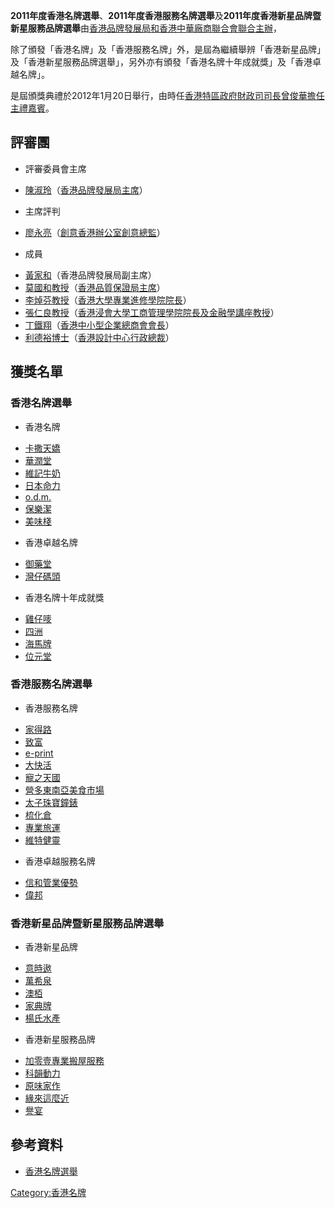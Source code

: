 **2011年度香港名牌選舉**、**2011年度香港服務名牌選舉**及**2011年度香港新星品牌暨新星服務品牌選舉**由[香港品牌發展局和](https://zh.wikipedia.org/wiki/香港品牌發展局 "wikilink")[香港中華廠商聯合會聯合主辦](../Page/香港中華廠商聯合會.md "wikilink")，

除了頒發「香港名牌」及「香港服務名牌」外，是屆為繼續舉辨「香港新星品牌」及「香港新星服務品牌選舉」，另外亦有頒發「香港名牌十年成就獎」及「香港卓越名牌」。

是屆頒獎典禮於2012年1月20日舉行，由時任[香港特區政府](https://zh.wikipedia.org/wiki/香港特區政府 "wikilink")[財政司司長](https://zh.wikipedia.org/wiki/財政司司長 "wikilink")[曾俊華擔任主禮嘉賓](../Page/曾俊華.md "wikilink")。

## 評審團

  - 評審委員會主席

<!-- end list -->

  - [陳淑玲](../Page/陳淑玲.md "wikilink")（[香港品牌發展局主席](https://zh.wikipedia.org/wiki/香港品牌發展局 "wikilink")）

<!-- end list -->

  - 主席評判

<!-- end list -->

  - [廖永亮](https://zh.wikipedia.org/wiki/廖永亮 "wikilink")（[創意香港辦公室創意總監](https://zh.wikipedia.org/wiki/創意香港辦公室 "wikilink")）

<!-- end list -->

  - 成員

<!-- end list -->

  - [黃家和](https://zh.wikipedia.org/wiki/黃家和 "wikilink")（香港品牌發展局副主席）
  - [莫國和教授](https://zh.wikipedia.org/wiki/莫國和 "wikilink")（[香港品質保證局主席](https://zh.wikipedia.org/wiki/香港品質保證局 "wikilink")）
  - [李焯芬教授](../Page/李焯芬.md "wikilink")（[香港大學專業進修學院院長](../Page/香港大學專業進修學院.md "wikilink")）
  - [張仁良教授](https://zh.wikipedia.org/wiki/張仁良 "wikilink")（[香港浸會大學工商管理學院院長及金融學講座教授](../Page/香港浸會大學.md "wikilink")）
  - [丁鐵翔](https://zh.wikipedia.org/wiki/丁鐵翔 "wikilink")（[香港中小型企業總商會會長](https://zh.wikipedia.org/wiki/香港中小型企業總商會 "wikilink")）
  - [利德裕博士](https://zh.wikipedia.org/wiki/利德裕 "wikilink")（[香港設計中心行政總裁](https://zh.wikipedia.org/wiki/香港設計中心 "wikilink")）

## 獲獎名單

### 香港名牌選舉

  - 香港名牌

<!-- end list -->

  - [卡撒天嬌](https://zh.wikipedia.org/wiki/卡撒天嬌 "wikilink")
  - [華潤堂](https://zh.wikipedia.org/wiki/華潤堂 "wikilink")
  - [維記牛奶](https://zh.wikipedia.org/wiki/維記牛奶 "wikilink")
  - [日本命力](https://zh.wikipedia.org/wiki/日本命力 "wikilink")
  - [o.d.m.](https://zh.wikipedia.org/wiki/o.d.m. "wikilink")
  - [保樂潔](https://zh.wikipedia.org/wiki/保樂潔 "wikilink")
  - [美味棧](https://zh.wikipedia.org/wiki/美味棧 "wikilink")

<!-- end list -->

  - 香港卓越名牌

<!-- end list -->

  - [御藥堂](https://zh.wikipedia.org/wiki/御藥堂 "wikilink")
  - [灣仔碼頭](../Page/灣仔碼頭_\(品牌\).md "wikilink")

<!-- end list -->

  - 香港名牌十年成就獎

<!-- end list -->

  - [雞仔嘜](../Page/雞仔嘜.md "wikilink")
  - [四洲](../Page/四洲集團.md "wikilink")
  - [海馬牌](https://zh.wikipedia.org/wiki/海馬牌 "wikilink")
  - [位元堂](../Page/位元堂.md "wikilink")

### 香港服務名牌選舉

  - 香港服務名牌

<!-- end list -->

  - [家得路](https://zh.wikipedia.org/wiki/家得路 "wikilink")
  - [致富](https://zh.wikipedia.org/wiki/致富集團 "wikilink")
  - [e-print](https://zh.wikipedia.org/wiki/保諾時網上印刷 "wikilink")
  - [大快活](../Page/大快活.md "wikilink")
  - [寵之天國](https://zh.wikipedia.org/wiki/寵之天國 "wikilink")
  - [營多東南亞美食市場](https://zh.wikipedia.org/wiki/營多東南亞美食市場 "wikilink")
  - [太子珠寶鐘錶](https://zh.wikipedia.org/wiki/太子珠寶鐘錶 "wikilink")
  - [梳化倉](https://zh.wikipedia.org/wiki/梳化倉 "wikilink")
  - [專業旅運](../Page/專業旅運.md "wikilink")
  - [維特健靈](../Page/維特健靈.md "wikilink")

<!-- end list -->

  - 香港卓越服務名牌

<!-- end list -->

  - [信和管業優勢](../Page/信和集團.md "wikilink")
  - [偉邦](../Page/偉邦物業管理.md "wikilink")

### 香港新星品牌暨新星服務品牌選舉

  - 香港新星品牌

<!-- end list -->

  - [意時遨](https://zh.wikipedia.org/wiki/意時遨 "wikilink")
  - [萬希泉](https://zh.wikipedia.org/wiki/萬希泉 "wikilink")
  - [澳栢](https://zh.wikipedia.org/wiki/澳栢 "wikilink")
  - [家典牌](https://zh.wikipedia.org/wiki/家典牌 "wikilink")
  - [楊氏水產](https://zh.wikipedia.org/wiki/楊氏水產 "wikilink")

<!-- end list -->

  - 香港新星服務品牌

<!-- end list -->

  - [加零壹專業搬屋服務](https://zh.wikipedia.org/wiki/加零壹專業搬屋服務 "wikilink")
  - [科韻動力](https://zh.wikipedia.org/wiki/科韻動力 "wikilink")
  - [原味家作](https://zh.wikipedia.org/wiki/原味家作 "wikilink")
  - [緣來這麼近](https://zh.wikipedia.org/wiki/緣來這麼近 "wikilink")
  - [譽宴](https://zh.wikipedia.org/wiki/譽宴 "wikilink")

## 參考資料

  - [香港名牌選舉](https://archive.is/20130112213822/http://www.hkbrand.org/pages/award_overview)

[Category:香港名牌](https://zh.wikipedia.org/wiki/Category:香港名牌 "wikilink")